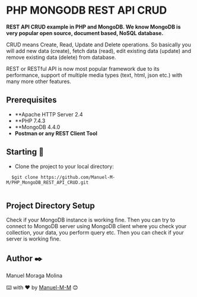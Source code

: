 # PHP MONGODB REST API CRUD

**REST API CRUD example in PHP and MongoDB. We know MongoDB is very popular open source, document based, NoSQL database.**

CRUD means Create, Read, Update and Delete operations. So basically you will add new data (create), fetch data (read), edit existing data (update) and remove existing data (delete) from database.

REST or RESTful API is now most popular framework due to its performance, support of multiple media types (text, html, json etc.) with many more other features.

## Prerequisites

* **Apache HTTP Server 2.4
* **PHP 7.4.3  
* **MongoDB 4.4.0 
* **Postman or any REST Client Tool**

## Starting  🚀

* Clone the project to your local directory:
````
  $git clone https://github.com/Manuel-M-M/PHP_MongoDB_REST_API_CRUD.git
````
````
````  

## Project Directory Setup

Check if your MongoDB instance is working fine. Then you can try to connect to MongoDB server using MongoDB client where you check your collection, your data, you perform query etc. Then you can check if your server is working fine.  

## Author  ✒️

 Manuel Moraga Molina

⌨️ with ❤️ by [Manuel-M-M](https://github.com/Manuel-M-M) 😊
  

